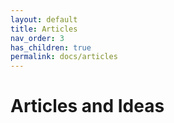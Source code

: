 ```yaml
---
layout: default
title: Articles
nav_order: 3
has_children: true
permalink: docs/articles
---
```


# Articles and Ideas